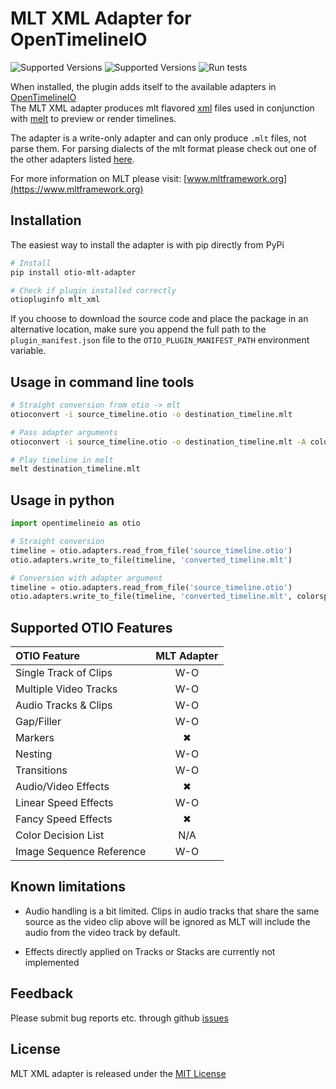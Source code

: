 # MLT XML Adapter for OpenTimelineIO 

![Supported Versions](https://img.shields.io/badge/OpenTimelineIO-0.12.1%2C%200.13.0-green.svg)
![Supported Versions](https://img.shields.io/badge/python-2.7%2C%203.7%2C%203.8-blue.svg)
![Run tests](https://github.com/apetrynet/otio-mlt-adapter/workflows/Run%20tests/badge.svg?branch=main&event=default)

When installed, the plugin adds itself to the available adapters in 
[OpenTimelineIO](http://opentimeline.io/) <br>
The MLT XML adapter produces mlt flavored [xml](https://www.mltframework.org/docs/mltxml/) 
files used in conjunction with [melt](https://www.mltframework.org/docs/melt/) 
to preview or render timelines.

The adapter is a write-only adapter and can only produce `.mlt` files, 
not parse them. For parsing dialects of the mlt format please check out one 
of the other adapters listed [here](https://github.com/PixarAnimationStudios/OpenTimelineIO/wiki/Tools-and-Projects-Using-OpenTimelineIO).

For more information on MLT please visit: [www.mltframework.org](https://www.mltframework.org)


## Installation

The easiest way to install the adapter is with pip directly from PyPi
```bash
# Install
pip install otio-mlt-adapter

# Check if plugin installed correctly
otiopluginfo mlt_xml
```
If you choose to download the source code and place the package in an alternative 
location, make sure you append the full path to the `plugin_manifest.json` file 
to the `OTIO_PLUGIN_MANIFEST_PATH` environment variable. 


## Usage in command line tools

```bash
# Straight conversion from otio -> mlt
otioconvert -i source_timeline.otio -o destination_timeline.mlt

# Pass adapter arguments
otioconvert -i source_timeline.otio -o destination_timeline.mlt -A colorspace=709

# Play timeline in melt
melt destination_timeline.mlt
```


## Usage in python

```python
import opentimelineio as otio

# Straight conversion
timeline = otio.adapters.read_from_file('source_timeline.otio')
otio.adapters.write_to_file(timeline, 'converted_timeline.mlt')

# Conversion with adapter argument
timeline = otio.adapters.read_from_file('source_timeline.otio')
otio.adapters.write_to_file(timeline, 'converted_timeline.mlt', colorspace=709)
```


## Supported OTIO Features

| OTIO Feature            | MLT Adapter |
| :---------------------- | :---------: |
|Single Track of Clips    | W-O         |
|Multiple Video Tracks    | W-O         |
|Audio Tracks & Clips     | W-O         |
|Gap/Filler               | W-O         |
|Markers                  |  ✖          |
|Nesting                  | W-O         |
|Transitions              | W-O         |
|Audio/Video Effects      |  ✖          |
|Linear Speed Effects     | W-O         |
|Fancy Speed Effects      |  ✖          |
|Color Decision List      | N/A         |
|Image Sequence Reference | W-O         |


## Known limitations
* Audio handling is a bit limited. Clips in audio tracks that share the same 
  source as the video clip above will be ignored as MLT will include the audio 
  from the video track by default.

* Effects directly applied on Tracks or Stacks are currently not implemented


## Feedback
Please submit bug reports etc. through github [issues](https://github.com/apetrynet/otio-mlt-adapter/issues)


## License
MLT XML adapter is released under the [MIT License](https://github.com/apetrynet/otio-mlt-adapter/blob/main/LICENSE.txt)
